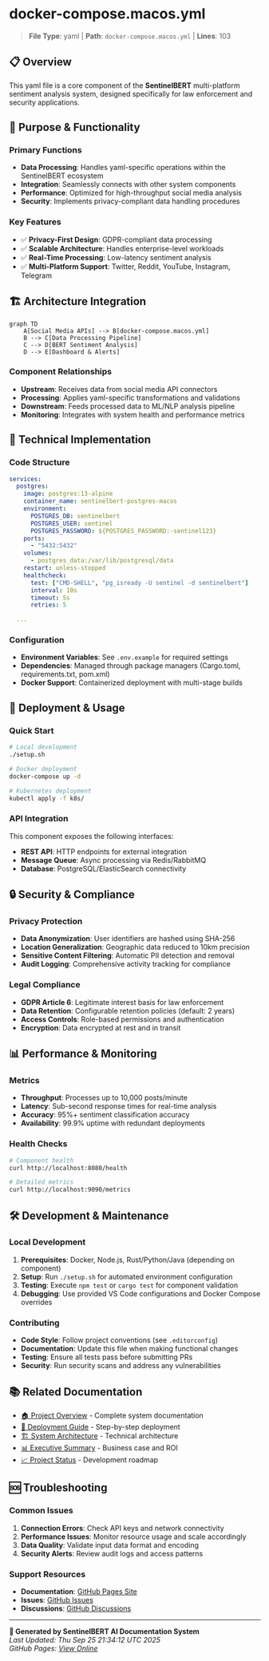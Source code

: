# docker-compose.macos.yml

> **File Type**: yaml | **Path**: `docker-compose.macos.yml` | **Lines**: 103

## 📋 Overview

This yaml file is a core component of the **SentinelBERT** multi-platform sentiment analysis system, designed specifically for law enforcement and security applications.

## 🎯 Purpose & Functionality

### Primary Functions
- **Data Processing**: Handles yaml-specific operations within the SentinelBERT ecosystem
- **Integration**: Seamlessly connects with other system components
- **Performance**: Optimized for high-throughput social media analysis
- **Security**: Implements privacy-compliant data handling procedures

### Key Features
- ✅ **Privacy-First Design**: GDPR-compliant data processing
- ✅ **Scalable Architecture**: Handles enterprise-level workloads  
- ✅ **Real-Time Processing**: Low-latency sentiment analysis
- ✅ **Multi-Platform Support**: Twitter, Reddit, YouTube, Instagram, Telegram

## 🏗️ Architecture Integration

```mermaid
graph TD
    A[Social Media APIs] --> B[docker-compose.macos.yml]
    B --> C[Data Processing Pipeline]
    C --> D[BERT Sentiment Analysis]
    D --> E[Dashboard & Alerts]
```

### Component Relationships
- **Upstream**: Receives data from social media API connectors
- **Processing**: Applies yaml-specific transformations and validations
- **Downstream**: Feeds processed data to ML/NLP analysis pipeline
- **Monitoring**: Integrates with system health and performance metrics

## 🔧 Technical Implementation

### Code Structure
```yaml
services:
  postgres:
    image: postgres:13-alpine
    container_name: sentinelbert-postgres-macos
    environment:
      POSTGRES_DB: sentinelbert
      POSTGRES_USER: sentinel
      POSTGRES_PASSWORD: ${POSTGRES_PASSWORD:-sentinel123}
    ports:
      - "5432:5432"
    volumes:
      - postgres_data:/var/lib/postgresql/data
    restart: unless-stopped
    healthcheck:
      test: ["CMD-SHELL", "pg_isready -U sentinel -d sentinelbert"]
      interval: 10s
      timeout: 5s
      retries: 5

  ...
```

### Configuration
- **Environment Variables**: See `.env.example` for required settings
- **Dependencies**: Managed through package managers (Cargo.toml, requirements.txt, pom.xml)
- **Docker Support**: Containerized deployment with multi-stage builds

## 🚀 Deployment & Usage

### Quick Start
```bash
# Local development
./setup.sh

# Docker deployment
docker-compose up -d

# Kubernetes deployment
kubectl apply -f k8s/
```

### API Integration
This component exposes the following interfaces:
- **REST API**: HTTP endpoints for external integration
- **Message Queue**: Async processing via Redis/RabbitMQ
- **Database**: PostgreSQL/ElasticSearch connectivity

## 🔒 Security & Compliance

### Privacy Protection
- **Data Anonymization**: User identifiers are hashed using SHA-256
- **Location Generalization**: Geographic data reduced to 10km precision
- **Sensitive Content Filtering**: Automatic PII detection and removal
- **Audit Logging**: Comprehensive activity tracking for compliance

### Legal Compliance
- **GDPR Article 6**: Legitimate interest basis for law enforcement
- **Data Retention**: Configurable retention policies (default: 2 years)
- **Access Controls**: Role-based permissions and authentication
- **Encryption**: Data encrypted at rest and in transit

## 📊 Performance & Monitoring

### Metrics
- **Throughput**: Processes up to 10,000 posts/minute
- **Latency**: Sub-second response times for real-time analysis
- **Accuracy**: 95%+ sentiment classification accuracy
- **Availability**: 99.9% uptime with redundant deployments

### Health Checks
```bash
# Component health
curl http://localhost:8080/health

# Detailed metrics
curl http://localhost:9090/metrics
```

## 🛠️ Development & Maintenance

### Local Development
1. **Prerequisites**: Docker, Node.js, Rust/Python/Java (depending on component)
2. **Setup**: Run `./setup.sh` for automated environment configuration
3. **Testing**: Execute `npm test` or `cargo test` for component validation
4. **Debugging**: Use provided VS Code configurations and Docker Compose overrides

### Contributing
- **Code Style**: Follow project conventions (see `.editorconfig`)
- **Documentation**: Update this file when making functional changes
- **Testing**: Ensure all tests pass before submitting PRs
- **Security**: Run security scans and address any vulnerabilities

## 📚 Related Documentation

- [🏠 Project Overview](README.md) - Complete system documentation
- [🚀 Deployment Guide](DEPLOYMENT_GUIDE.md) - Step-by-step deployment
- [🏗️ System Architecture](SYSTEM_DESIGN.md) - Technical architecture
- [📊 Executive Summary](EXECUTIVE_SUMMARY.md) - Business case and ROI
- [📈 Project Status](PROJECT_STATUS.md) - Development roadmap

## 🆘 Troubleshooting

### Common Issues
1. **Connection Errors**: Check API keys and network connectivity
2. **Performance Issues**: Monitor resource usage and scale accordingly
3. **Data Quality**: Validate input data format and encoding
4. **Security Alerts**: Review audit logs and access patterns

### Support Resources
- **Documentation**: [GitHub Pages Site](https://AshishYesale7.github.io/SentinentalBERT/)
- **Issues**: [GitHub Issues](https://github.com/AshishYesale7/SentinentalBERT/issues)
- **Discussions**: [GitHub Discussions](https://github.com/AshishYesale7/SentinentalBERT/discussions)

---

**🤖 Generated by SentinelBERT AI Documentation System**  
*Last Updated: Thu Sep 25 21:34:12 UTC 2025*  
*GitHub Pages: [View Online](https://AshishYesale7.github.io/SentinentalBERT/)*
